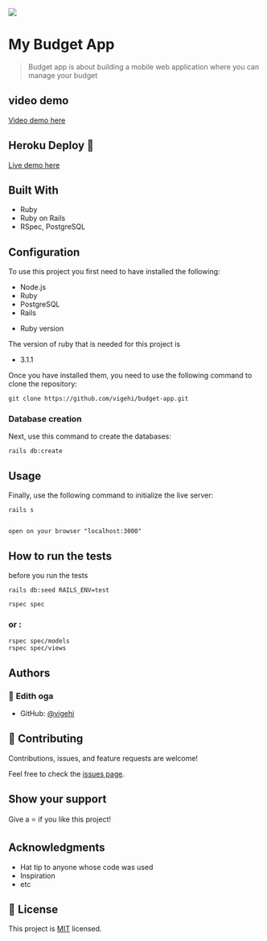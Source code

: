 ![](https://img.shields.io/badge/Microverse-blueviolet)

# My Budget App

> Budget app is about building a mobile web application where you can manage your budget


## video demo
[Video demo here]()


## Heroku Deploy 🚀

[Live demo here]()

## Built With

- Ruby
- Ruby on Rails
- RSpec, PostgreSQL

## Configuration

To use this project you first need to have installed the following:

+ Node.js
+ Ruby
+ PostgreSQL
+ Rails

* Ruby version

The version of ruby that is needed for this project is

+ 3.1.1

Once you have installed them, you need to use the following command to clone the repository:

```
git clone https://github.com/vigehi/budget-app.git
```

### Database creation

Next, use this command to create the databases:
```
rails db:create
```

## Usage

Finally, use the following command to initialize the live server:

```
rails s
```

```

open on your browser "localhost:3000"
```
## How to run the tests

before you run the tests

```
rails db:seed RAILS_ENV=test
```

```
rspec spec
```
### or :
```
rspec spec/models
rspec spec/views
```

## Authors


### 👤 **Edith oga**

- GitHub: [@vigehi](https://github.com/vigehi)


## 🤝 Contributing

Contributions, issues, and feature requests are welcome!

Feel free to check the [issues page](../../issues/).

## Show your support

Give a ⭐️ if you like this project!

## Acknowledgments

- Hat tip to anyone whose code was used
- Inspiration
- etc

## 📝 License

This project is [MIT](./LICENSE) licensed.
